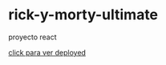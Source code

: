 # rick-y-morty-ultimate
proyecto react


<a href="chimerical-swan-073ab7.netlify.app"> click para ver deployed </a>

